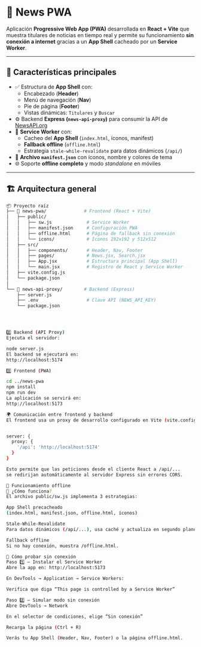 # 📰 News PWA

Aplicación **Progressive Web App (PWA)** desarrollada en **React + Vite** que muestra titulares de noticias en tiempo real y permite su funcionamiento **sin conexión a internet** gracias a un **App Shell** cacheado por un **Service Worker**.

---

## 🚀 Características principales

- ✅ Estructura de **App Shell** con:
  - Encabezado (**Header**)
  - Menú de navegación (**Nav**)
  - Pie de página (**Footer**)
  - Vistas dinámicas: `Titulares` y `Buscar`
- ⚙️ Backend **Express (`news-api-proxy`)** para consumir la API de [NewsAPI.org](https://newsapi.org)
- 💾 **Service Worker** con:
  - Cacheo del **App Shell** (`index.html`, íconos, manifest)
  - **Fallback offline** (`offline.html`)
  - Estrategia `stale-while-revalidate` para datos dinámicos (`/api/`)
- 📱 **Archivo `manifest.json`** con íconos, nombre y colores de tema
- 🌐 Soporte **offline completo** y modo *standalone* en móviles

---

## 🏗️ Arquitectura general

```bash
📦 Proyecto raíz
├── 📂 news-pwa/              # Frontend (React + Vite)
│   ├── public/
│   │   ├── sw.js             # Service Worker
│   │   ├── manifest.json     # Configuración PWA
│   │   ├── offline.html      # Página de fallback sin conexión
│   │   └── icons/            # Íconos 192x192 y 512x512
│   ├── src/
│   │   ├── components/       # Header, Nav, Footer
│   │   ├── pages/            # News.jsx, Search.jsx
│   │   ├── App.jsx           # Estructura principal (App Shell)
│   │   └── main.jsx          # Registro de React y Service Worker
│   ├── vite.config.js
│   └── package.json
│
└── 📂 news-api-proxy/        # Backend (Express)
    ├── server.js
    ├── .env                  # Clave API (NEWS_API_KEY)
    └── package.json




2️⃣ Backend (API Proxy)
Ejecuta el servidor:

node server.js
El backend se ejecutará en:
http://localhost:5174

3️⃣ Frontend (PWA)

cd ../news-pwa
npm install
npm run dev
La aplicación se servirá en:
http://localhost:5173

🌍 Comunicación entre frontend y backend
El frontend usa un proxy de desarrollo configurado en Vite (vite.config.js):


server: {
  proxy: {
    '/api': 'http://localhost:5174'
  }
}

Esto permite que las peticiones desde el cliente React a /api/...
se redirijan automáticamente al servidor Express sin errores CORS.

💾 Funcionamiento offline
🔧 ¿Cómo funciona?
El archivo public/sw.js implementa 3 estrategias:

App Shell precacheado
(index.html, manifest.json, offline.html, íconos)

Stale-While-Revalidate
Para datos dinámicos (/api/...), usa caché y actualiza en segundo plano.

Fallback offline
Si no hay conexión, muestra /offline.html.

🧪 Cómo probar sin conexión
Paso 1️⃣ — Instalar el Service Worker
Abre la app en: http://localhost:5173

En DevTools → Application → Service Workers:

Verifica que diga “This page is controlled by a Service Worker”

Paso 2️⃣ — Simular modo sin conexión
Abre DevTools → Network

En el selector de condiciones, elige “Sin conexión”

Recarga la página (Ctrl + R)

Verás tu App Shell (Header, Nav, Footer) o la página offline.html.


